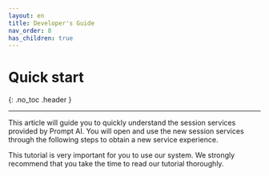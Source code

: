 ```yaml
---
layout: en
title: Developer's Guide
nav_order: 8
has_children: true
---
```


# Quick start

{: .no_toc .header }

---

This article will guide you to quickly understand the session services provided by Prompt AI. You will open and use the new session services through the following steps to obtain a new service experience.

This tutorial is very important for you to use our system. We strongly recommend that you take the time to read our tutorial thoroughly.
